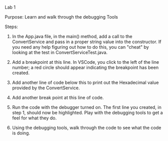 Lab 1

Purpose: Learn and walk through the debugging Tools

Steps: 

1. In the App.java file, in the main() method, add a call to the ConvertService and pass in a proper string value into the constructor.  If you need any help figuring out how to do this, you can "cheat" by looking at the test in ConvertServiceTest.java.

2. Add a breakpoint at this line.  In VSCode, you click to the left of the line number; a red circle should appear indicating the breakpoint has been created.

3. Add another line of code below this to print out the Hexadecimal value provided by the ConvertService.

4. Add another break point at this line of code.

5. Run the code with the debugger turned on.  The first line you created, in step 1, should now be highlighted.  Play with the debugging tools to get a feel for what they do.

6. Using the debugging tools, walk through the code to see what the code is doing.
